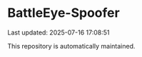 # BattleEye-Spoofer

Last updated: 2025-07-16 17:08:51

This repository is automatically maintained.
